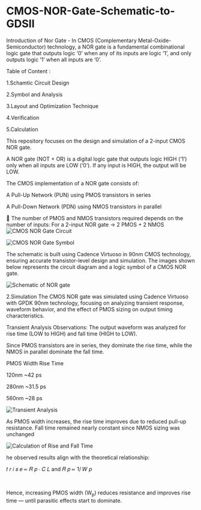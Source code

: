 # CMOS-NOR-Gate-Schematic-to-GDSII
Introduction of Nor Gate -
In CMOS (Complementary Metal-Oxide-Semiconductor) technology, a NOR gate is a fundamental combinational logic gate that outputs logic ‘0’ when any of its inputs are logic ‘1’, and only outputs logic ‘1’ when all inputs are ‘0’.
 
Table of Content :

1.Schamtic Circuit Design

2.Symbol and Analysis 

3.Layout and Optimization Technique

4.Verification 

5.Calculation

This repository focuses on the design and simulation of a 2-input CMOS NOR gate.

A NOR gate (NOT + OR) is a digital logic gate that outputs logic HIGH (‘1’) only when all inputs are LOW (‘0’). If any input is HIGH, the output will be LOW.

The CMOS implementation of a NOR gate consists of:

A Pull-Up Network (PUN) using PMOS transistors in series

A Pull-Down Network (PDN) using NMOS transistors in parallel

📌 The number of PMOS and NMOS transistors required depends on the number of inputs:
For a 2-input NOR gate → 2 PMOS + 2 NMOS
![CMOS NOR Gate Circuit](https://user-images.githubusercontent.com/99066843/152633848-0b85bb7c-ab51-4721-87bb-5e0b6086fbcf.png)

![CMOS NOR Gate Symbol](https://user-images.githubusercontent.com/99066843/152634113-20813373-ca72-41a1-9ff2-96fba86acb30.png)

The schematic is built using Cadence Virtuoso in 90nm CMOS technology, ensuring accurate transistor-level design and simulation.
The images shown below represents the circuit diagram and a logic symbol of a CMOS NOR gate.

![Schematic of NOR gate ](https://media.licdn.com/dms/image/v2/D4D22AQG0PTkhwd9_rA/feedshare-shrink_2048_1536/B4DZZNVF1aHAAk-/0/1745054098166?e=1747872000&v=beta&t=Hem_bT8Emimt-OexJKCFi6DgK6LaOWg70MS11pbJDLg)

2.Simulation 
The CMOS NOR gate was simulated using Cadence Virtuoso with GPDK 90nm technology, focusing on analyzing transient response, waveform behavior, and the effect of PMOS sizing on output timing characteristics.

Transient Analysis Observations:
The output waveform was analyzed for rise time (LOW to HIGH) and fall time (HIGH to LOW).

Since PMOS transistors are in series, they dominate the rise time, while the NMOS in parallel dominate the fall time.


PMOS Width	Rise Time

120nm        	~42 ps

280nm	        ~31.5 ps

560nm        	~28 ps

![Transient Analysis](https://media.licdn.com/dms/image/v2/D4D22AQFNDzhJi3TS1w/feedshare-shrink_2048_1536/B4DZZNVF1UGwAo-/0/1745054098712?e=1747872000&v=beta&t=efvnyPrvqKOABHtm2Ofd2oUtf9YJpYQnbf2Cfq6lOA8)

As PMOS width increases, the rise time improves due to reduced pull-up resistance.
Fall time remained nearly constant since NMOS sizing was unchanged

![Calculation of Rise and Fall Time](https://media.licdn.com/dms/image/v2/D4D22AQFdPnRtElB8vQ/feedshare-shrink_2048_1536/B4DZZNVF0lHwAo-/0/1745054098527?e=1747872000&v=beta&t=C2DQXYpgNlWM6yqrHV8YJoy3T4irDx6VX-vTsMOQJ0g)

he observed results align with the theoretical relationship:

𝑡
𝑟
𝑖
𝑠
𝑒
∝
𝑅
𝑝
⋅
𝐶
𝐿
and
𝑅
𝑝
∝
1/
𝑊
𝑝

​
 
Hence, increasing PMOS width (W<sub>p</sub>) reduces resistance and improves rise time — until parasitic effects start to dominate.

